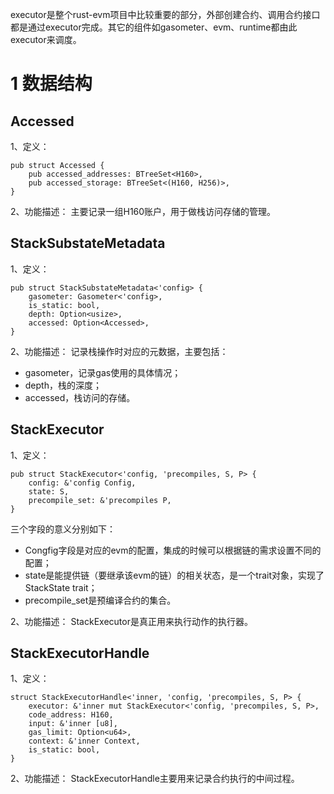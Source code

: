 executor是整个rust-evm项目中比较重要的部分，外部创建合约、调用合约接口都是通过executor完成。其它的组件如gasometer、evm、runtime都由此executor来调度。

# 1 数据结构
## Accessed 
1、定义：
```
pub struct Accessed {
	pub accessed_addresses: BTreeSet<H160>,
	pub accessed_storage: BTreeSet<(H160, H256)>,
}
```
2、功能描述：
主要记录一组H160账户，用于做栈访问存储的管理。

## StackSubstateMetadata
1、定义：
```
pub struct StackSubstateMetadata<'config> {
	gasometer: Gasometer<'config>,
	is_static: bool,
	depth: Option<usize>,
	accessed: Option<Accessed>,
}
```
2、功能描述：
记录栈操作时对应的元数据，主要包括：
* gasometer，记录gas使用的具体情况；
* depth，栈的深度；
* accessed，栈访问的存储。

## StackExecutor

1、定义：
```
pub struct StackExecutor<'config, 'precompiles, S, P> {
	config: &'config Config,
	state: S,
	precompile_set: &'precompiles P,
}
```
三个字段的意义分别如下：
* Congfig字段是对应的evm的配置，集成的时候可以根据链的需求设置不同的配置；
* state是能提供链（要继承该evm的链）的相关状态，是一个trait对象，实现了StackState trait；
* precompile_set是预编译合约的集合。

2、功能描述：
StackExecutor是真正用来执行动作的执行器。

## StackExecutorHandle
1、定义：
```
struct StackExecutorHandle<'inner, 'config, 'precompiles, S, P> {
	executor: &'inner mut StackExecutor<'config, 'precompiles, S, P>,
	code_address: H160,
	input: &'inner [u8],
	gas_limit: Option<u64>,
	context: &'inner Context,
	is_static: bool,
}
```

2、功能描述：
StackExecutorHandle主要用来记录合约执行的中间过程。


